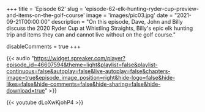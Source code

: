 +++
title = 'Episode 62'
slug = 'episode-62-elk-hunting-ryder-cup-preview-and-items-on-the-golf-course'
image = 'images/pic03.jpg'
date = "2021-09-21T00:00:00"
description = "On this episode, Dave, John and Billy discuss the 2020 Ryder Cup at Whistling Straights, Billy's epic elk hunting trip and items they can and cannot live without on the golf course."

disableComments = true
+++

{{< audio "https://widget.spreaker.com/player?episode_id=46607594&theme=light&playlist=false&playlist-continuous=false&autoplay=false&live-autoplay=false&chapters-image=true&episode_image_position=right&hide-logo=false&hide-likes=false&hide-comments=false&hide-sharing=false&hide-download=true" >}}


{{< youtube dLoXwKjohP4 >}}

